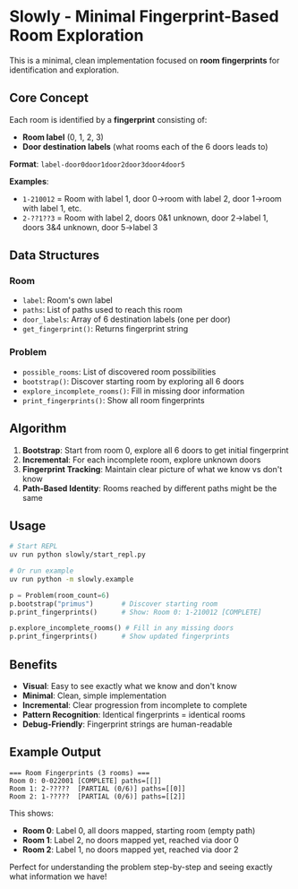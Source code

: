 # Slowly - Minimal Fingerprint-Based Room Exploration

This is a minimal, clean implementation focused on **room fingerprints** for identification and exploration.

## Core Concept

Each room is identified by a **fingerprint** consisting of:
- **Room label** (0, 1, 2, 3) 
- **Door destination labels** (what rooms each of the 6 doors leads to)

**Format**: `label-door0door1door2door3door4door5`

**Examples**:
- `1-210012` = Room with label 1, door 0→room with label 2, door 1→room with label 1, etc.
- `2-??1??3` = Room with label 2, doors 0&1 unknown, door 2→label 1, doors 3&4 unknown, door 5→label 3

## Data Structures

### Room
- `label`: Room's own label  
- `paths`: List of paths used to reach this room
- `door_labels`: Array of 6 destination labels (one per door)
- `get_fingerprint()`: Returns fingerprint string

### Problem  
- `possible_rooms`: List of discovered room possibilities
- `bootstrap()`: Discover starting room by exploring all 6 doors
- `explore_incomplete_rooms()`: Fill in missing door information
- `print_fingerprints()`: Show all room fingerprints

## Algorithm

1. **Bootstrap**: Start from room 0, explore all 6 doors to get initial fingerprint
2. **Incremental**: For each incomplete room, explore unknown doors  
3. **Fingerprint Tracking**: Maintain clear picture of what we know vs don't know
4. **Path-Based Identity**: Rooms reached by different paths might be the same

## Usage

```bash
# Start REPL
uv run python slowly/start_repl.py

# Or run example
uv run python -m slowly.example
```

```python
p = Problem(room_count=6)
p.bootstrap("primus")       # Discover starting room
p.print_fingerprints()      # Show: Room 0: 1-210012 [COMPLETE]

p.explore_incomplete_rooms() # Fill in any missing doors
p.print_fingerprints()      # Show updated fingerprints
```

## Benefits

- **Visual**: Easy to see exactly what we know and don't know
- **Minimal**: Clean, simple implementation  
- **Incremental**: Clear progression from incomplete to complete
- **Pattern Recognition**: Identical fingerprints = identical rooms
- **Debug-Friendly**: Fingerprint strings are human-readable

## Example Output

```
=== Room Fingerprints (3 rooms) ===
Room 0: 0-022001 [COMPLETE] paths=[[]]
Room 1: 2-?????  [PARTIAL (0/6)] paths=[[0]]  
Room 2: 1-?????  [PARTIAL (0/6)] paths=[[2]]
```

This shows:
- **Room 0**: Label 0, all doors mapped, starting room (empty path)
- **Room 1**: Label 2, no doors mapped yet, reached via door 0
- **Room 2**: Label 1, no doors mapped yet, reached via door 2

Perfect for understanding the problem step-by-step and seeing exactly what information we have!